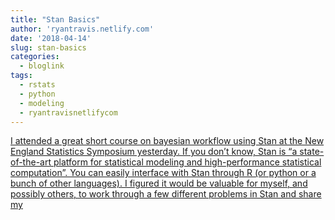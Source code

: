 ```yaml
---
title: "Stan Basics"
author: 'ryantravis.netlify.com'
date: '2018-04-14'
slug: stan-basics
categories:
  - bloglink
tags:
  - rstats
  - python
  - modeling
  - ryantravisnetlifycom
---
```


[I attended a great short course on bayesian workflow using Stan at the New England Statistics Symposium yesterday. If you don’t know, Stan is “a state-of-the-art platform for statistical modeling and high-performance statistical computation”. You can easily interface with Stan through R (or python or a bunch of other languages). I figured it would be valuable for myself, and possibly others, to work through a few different problems in Stan and share my<i class="fas fa-external-link-alt"></i>](http://ryantravis.netlify.com/post/stan-basics/)

